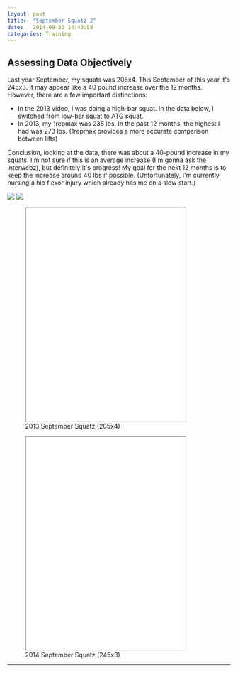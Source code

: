 ```yaml
---
layout: post
title:  "September Squatz 2"
date:   2014-09-30 14:40:58
categories: Training
---
```



## Assessing Data Objectively

Last year September, my squats was 205x4.  This September of this year it's 245x3.  It may appear like a 40 pound increase over the 12 months.  However, there are a few important distinctions:

* In the 2013 video, I was doing a high-bar squat.  In the data below, I switched from low-bar squat to ATG squat.
* In 2013, my 1repmax was 235 lbs.  In the past 12 months, the highest I had was 273 lbs. (1repmax provides a more accurate comparison between lifts)



Conclusion, looking at the data, there was about a 40-pound increase in my squats.  I'm not sure if this is an average increase (I'm gonna ask the interwebz), but definitely it's progress!  My goal for the next 12 months is to keep the increase around 40 lbs if possible.  (Unfortunately, I'm currently nursing a hip flexor injury which already has me on a slow start.)



<img src="{{ site.baseurl }}/assets/squatz2_excelSnap.png"  width=""/>

<img src="{{ site.baseurl }}/assets/squatz2_graph.png"  width=""/>






<figure><iframe width="360" height="480"  allowfullscreen="" class="youtube-player" src="//www.youtube.com/embed/8e_qFHtg2os?wmode=transparent&amp;amp;autoplay=0&amp;amp;rel=0&amp;amp;showinfo=0&amp;amp;autohide=1&amp;amp;color=white&amp;amp;" type="text/html"></iframe>
  <figcaption>2013 September Squatz (205x4)</figcaption>
</figure>


<figure><iframe width="360" height="480"  allowfullscreen="" class="youtube-player" src="//www.youtube.com/embed/jzT3osdYQ_A?wmode=transparent&amp;amp;autoplay=0&amp;amp;rel=0&amp;amp;showinfo=0&amp;amp;autohide=1&amp;amp;color=white&amp;amp;" type="text/html"></iframe>
  <figcaption>2014 September Squatz (245x3)</figcaption>
</figure>






---
